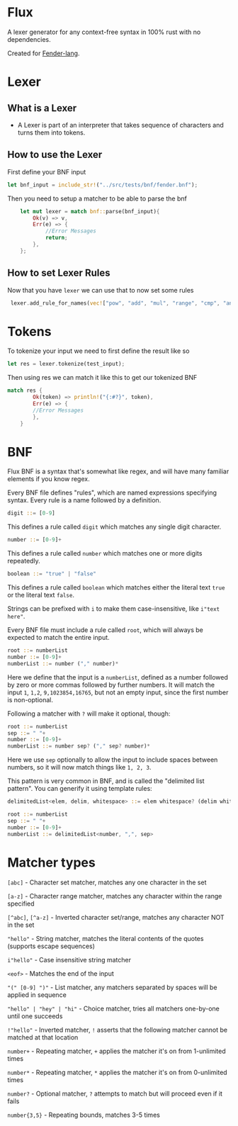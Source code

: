 # Flux

A lexer generator for any context-free syntax in 100% rust with no dependencies.

Created for [Fender-lang](https://github.com/FenderLang/).

# Lexer

## What is a Lexer
- A Lexer is part of an interpreter that takes sequence of characters and turns them into tokens.

## How to use the Lexer

First define your BNF input
```rust
let bnf_input = include_str!("../src/tests/bnf/fender.bnf");
```

Then you need to setup a matcher to be able to parse the bnf
```rust
    let mut lexer = match bnf::parse(bnf_input){
        Ok(v) => v,
        Err(e) => { 
            //Error Messages
            return;
        },
    };
```

## How to set Lexer Rules
Now that you have `lexer` we can use that to now set some rules
```rust
 lexer.add_rule_for_names(vec!["pow", "add", "mul", "range", "cmp", "and", "or"], CullStrategy::LiftNChildren(1));
```

# Tokens
To tokenize your input we need to first define the result like so
```rust
let res = lexer.tokenize(test_input);
```

Then using res we can match it like this to get our tokenized BNF
```rust
match res {
        Ok(token) => println!("{:#?}", token),
        Err(e) => {
        //Error Messages
        },
    }
```


# BNF

Flux BNF is a syntax that's somewhat like regex, and will have many familiar elements if you know regex.

Every BNF file defines "rules", which are named expressions specifying syntax. Every rule is a name followed by a definition.

```rust
digit ::= [0-9]
```

This defines a rule called `digit` which matches any single digit character.

```rust
number ::= [0-9]+
```

This defines a rule called `number` which matches one or more digits repeatedly.

```rust
boolean ::= "true" | "false"
```

This defines a rule called `boolean` which matches either the literal text `true` or the literal text `false`.

Strings can be prefixed with `i` to make them case-insensitive, like `i"text here"`.

Every BNF file must include a rule called `root`, which will always be expected to match the entire input.

```rust
root ::= numberList
number ::= [0-9]+
numberList ::= number ("," number)*
```

Here we define that the input is a `numberList`, defined as a number followed by zero or more commas followed by further numbers.
It will match the input `1`, `1,2`, `9,1023854,16765`, but not an empty input, since the first number is non-optional.

Following a matcher with `?` will make it optional, though:

```rust
root ::= numberList
sep ::= " "+
number ::= [0-9]+
numberList ::= number sep? ("," sep? number)*
```

Here we use `sep` optionally to allow the input to include spaces between numbers, so it will now match things like `1, 2, 3`.

This pattern is very common in BNF, and is called the "delimited list pattern". You can generify it using template rules:

```rust
delimitedList<elem, delim, whitespace> ::= elem whitespace? (delim whitespace? elem)*

root ::= numberList
sep ::= " "+
number ::= [0-9]+
numberList ::= delimitedList<number, ",", sep>
```

# Matcher types
`[abc]` - Character set matcher, matches any one character in the set

`[a-z]` - Character range matcher, matches any character within the range specified

`[^abc]`, `[^a-z]` - Inverted character set/range, matches any character NOT in the set

`"hello"` - String matcher, matches the literal contents of the quotes (supports escape sequences)

`i"hello"` - Case insensitive string matcher

`<eof>` - Matches the end of the input

`"(" [0-9] ")"` - List matcher, any matchers separated by spaces will be applied in sequence

`"hello" | "hey" | "hi"` - Choice matcher, tries all matchers one-by-one until one succeeds

`!"hello"` - Inverted matcher, `!` asserts that the following matcher cannot be matched at that location

`number+` - Repeating matcher, `+` applies the matcher it's on from 1-unlimited times

`number*` - Repeating matcher, `*` applies the matcher it's on from 0-unlimited times

`number?` - Optional matcher, `?` attempts to match but will proceed even if it fails

`number{3,5}` - Repeating bounds, matches 3-5 times
